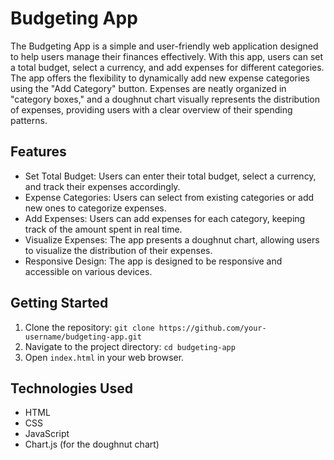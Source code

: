 # Budgeting App

The Budgeting App is a simple and user-friendly web application designed to help users manage their finances effectively. With this app, users can set a total budget, select a currency, and add expenses for different categories. The app offers the flexibility to dynamically add new expense categories using the "Add Category" button. Expenses are neatly organized in "category boxes," and a doughnut chart visually represents the distribution of expenses, providing users with a clear overview of their spending patterns.

## Features

- Set Total Budget: Users can enter their total budget, select a currency, and track their expenses accordingly.
- Expense Categories: Users can select from existing categories or add new ones to categorize expenses.
- Add Expenses: Users can add expenses for each category, keeping track of the amount spent in real time.
- Visualize Expenses: The app presents a doughnut chart, allowing users to visualize the distribution of their expenses.
- Responsive Design: The app is designed to be responsive and accessible on various devices.

## Getting Started

1. Clone the repository: `git clone https://github.com/your-username/budgeting-app.git`
2. Navigate to the project directory: `cd budgeting-app`
3. Open `index.html` in your web browser.

## Technologies Used

- HTML
- CSS
- JavaScript
- Chart.js (for the doughnut chart)
